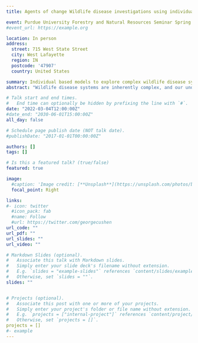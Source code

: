 ```yaml
---
title: Agents of change Wildlife disease investigations using individual based models

event: Purdue University Forestry and Natural Resources Seminar Spring 2022
#event_url: https://example.org

location: In person
address:
  street: 715 West State Street
  city: West Lafayette
  region: IN
  postcode: '47907'
  country: United States

summary: Individual based models to explore complex wildlife disease systems.
abstract: "Wildlife disease systems are inherently complex, and our understanding of such systems is fraught with uncertainties. An effective approach to addressing uncertainties while dealing with such complex systems is through the integration of formal models with management and related policy decision making. Using examples from my ongoing research, I will discuss how virtual explorations using pragmatic agent-based models can enhance scientific understanding of complex wildlife disease systems. I will also discuss how model-based explorations can be used for evaluating management interventions, thereby informing the design of rational and defensible disease management strategies."

# Talk start and end times.
#   End time can optionally be hidden by prefixing the line with `#`.
date: "2022-03-04T12:00:00Z"
#date_end: "2030-06-01T15:00:00Z"
all_day: false

# Schedule page publish date (NOT talk date).
#publishDate: "2017-01-01T00:00:00Z"

authors: []
tags: []

# Is this a featured talk? (true/false)
featured: true

image:
  #caption: 'Image credit: [**Unsplash**](https://unsplash.com/photos/bzdhc5b3Bxs)'
  focal_point: Right

links:
#- icon: twitter
  #icon_pack: fab
  #name: Follow
  #url: https://twitter.com/georgecushen
url_code: ""
url_pdf: ""
url_slides: ""
url_video: ""

# Markdown Slides (optional).
#   Associate this talk with Markdown slides.
#   Simply enter your slide deck's filename without extension.
#   E.g. `slides = "example-slides"` references `content/slides/example-slides.md`.
#   Otherwise, set `slides = ""`.
slides: ""


# Projects (optional).
#   Associate this post with one or more of your projects.
#   Simply enter your project's folder or file name without extension.
#   E.g. `projects = ["internal-project"]` references `content/project/deep-learning/index.md`.
#   Otherwise, set `projects = []`.
projects = []
#- example
---
```

